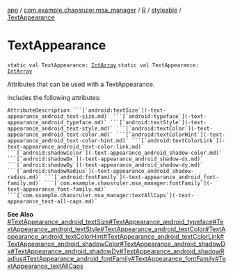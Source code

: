 [app](../../../index.md) / [com.example.chaosruler.msa_manager](../../index.md) / [R](../index.md) / [styleable](index.md) / [TextAppearance](.)

# TextAppearance

`static val TextAppearance: `[`IntArray`](https://kotlinlang.org/api/latest/jvm/stdlib/kotlin/-int-array/index.html)
`static val TextAppearance: `[`IntArray`](https://kotlinlang.org/api/latest/jvm/stdlib/kotlin/-int-array/index.html)

Attributes that can be used with a TextAppearance.

Includes the following attributes:

    AttributeDescription ```[`android:textSize`](-text-appearance_android_text-size.md)` ```[`android:typeface`](-text-appearance_android_typeface.md)` ```[`android:textStyle`](-text-appearance_android_text-style.md)` ```[`android:textColor`](-text-appearance_android_text-color.md)` ```[`android:textColorHint`](-text-appearance_android_text-color-hint.md)` ```[`android:textColorLink`](-text-appearance_android_text-color-link.md)` ```[`android:shadowColor`](-text-appearance_android_shadow-color.md)` ```[`android:shadowDx`](-text-appearance_android_shadow-dx.md)` ```[`android:shadowDy`](-text-appearance_android_shadow-dy.md)` ```[`android:shadowRadius`](-text-appearance_android_shadow-radius.md)` ```[`android:fontFamily`](-text-appearance_android_font-family.md)` ```[`com.example.chaosruler.msa_manager:fontFamily`](-text-appearance_font-family.md)` ```[`com.example.chaosruler.msa_manager:textAllCaps`](-text-appearance_text-all-caps.md)`

**See Also**
[#TextAppearance_android_textSize](-text-appearance_android_text-size.md)[#TextAppearance_android_typeface](-text-appearance_android_typeface.md)[#TextAppearance_android_textStyle](-text-appearance_android_text-style.md)[#TextAppearance_android_textColor](-text-appearance_android_text-color.md)[#TextAppearance_android_textColorHint](-text-appearance_android_text-color-hint.md)[#TextAppearance_android_textColorLink](-text-appearance_android_text-color-link.md)[#TextAppearance_android_shadowColor](-text-appearance_android_shadow-color.md)[#TextAppearance_android_shadowDx](-text-appearance_android_shadow-dx.md)[#TextAppearance_android_shadowDy](-text-appearance_android_shadow-dy.md)[#TextAppearance_android_shadowRadius](-text-appearance_android_shadow-radius.md)[#TextAppearance_android_fontFamily](-text-appearance_android_font-family.md)[#TextAppearance_fontFamily](-text-appearance_font-family.md)[#TextAppearance_textAllCaps](-text-appearance_text-all-caps.md)

